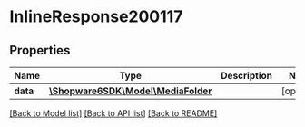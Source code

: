 # InlineResponse200117

## Properties
Name | Type | Description | Notes
------------ | ------------- | ------------- | -------------
**data** | [**\Shopware6SDK\Model\MediaFolder**](MediaFolder.md) |  | [optional] 

[[Back to Model list]](../../README.md#documentation-for-models) [[Back to API list]](../../README.md#documentation-for-api-endpoints) [[Back to README]](../../README.md)

